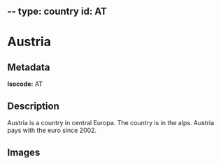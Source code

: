 --
type: country
id: AT
--

# Austria

## Metadata

**Isocode:** AT

## Description

Austria is a country in central Europa. The country is in the alps. Austria pays with the euro since 2002.

## Images

